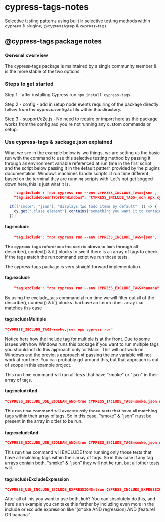 # cypress-tags-notes
Selective testing patterns using built in selective testing methods within cypress &amp; plugins; @cypress/grep &amp; cypress-tags


## @cypress-tags package notes

### General overview

The cypress-tags package is maintained by a single community member & is the more stable of the two options.

### Steps to get started

Step 1 - after installing Cypress run `npm install cypress-tags`

Step 2 - config - add in setup node events requiring of the package directly follow from the cypress.config.ts file within this directory. 

Step 3 - support/e2e.js - No need to require or import here as this package works from the config and you're not running any custom commands or setup. 

### Use cypress-tags & package.json explained

What we see in the example below is two things, we are setting up the basic run with the command to use this selective testing method by passing it through an environment variable referenced at run time in the first script and the script below passing it in the default pattern provided by the plugins documentation. Windows machines handle scripts at run time different based on the terminal they are running scripts with. Let's not get bogged down here, this is just what it is. 

``` json
    "tag:include": "npx cypress run --env CYPRESS_INCLUDE_TAGS=json",
    "tag:includeDoesntWorkOnWindows": "CYPRESS_INCLUDE_TAGS=json npx cypress run",
 ```


```javascript
  it(["smoke", "json"], "displays two todo items by default", () => {
    cy.get(".class element").contains("something you want it to contain");
  });
```

#### tag:include

``` json
    "tag:include": "npx cypress run --env CYPRESS_INCLUDE_TAGS=json",
 ```

The cypress-tags references the scripts above to look through all describe(), context() & it() blocks to see if there is an array of tags to check. If the tags match the run command script we run those tests. 

The cypress-tags package is very straight forward implementation.

#### tag:exclude

``` json
    "tag:exclude": "npx cypress run --env CYPRESS_EXCLUDE_TAGS=banana",
 ```

By using the exclude_tags command at run time we will filter out all of the describe(), context() & it() blocks that have an item in their array that matches this case

#### tag:includeMultiple

``` json
"CYPRESS_INCLUDE_TAGS=smoke,json npx cypress run"
 ```

Notice here how the include tag for multiple is at the front. Due to some issues with how Windows runs this package if you want to run multiple tags you should not do this approach only for Macs. This will not work on Windows and the previous approach of passing the env variable will not work at run time. You can probably get around this, but that approach is out of scope in this example project.

This run time command will run all tests that have "smoke" or "json" in their array of tags.
#### tag:includeAnd

``` json
"CYPRESS_INCLUDE_USE_BOOLEAN_AND=true CYPRESS_INCLUDE_TAGS=smoke,json npx cypress run"
 ```

This run time command will execute only those tests that have all matching tags within their array of tags. So in this case, "smoke" & "json" must be present in the array in order to be run. 

#### tag:excludeAnd

``` json
"CYPRESS_EXCLUDE_USE_BOOLEAN_AND=true CYPRESS_EXCLUDE_TAGS=smoke,json npx cypress run"
 ```

This run time command will EXCLUDE from running only those tests that have all matching tags within their array of tags. So in this case if any tag arrays contain both, "smoke" & "json" they will not be run, but all other tests will.

#### tag:includeExcludeExpression 

``` json
"CYPRESS_USE_INCLUDE_EXCLUDE_EXPRESSIONS=true CYPRESS_INCLUDE_EXPRESSION='smoke OR banana' CYPRESS_EXCLUDE_EXPRESSION='json' npx cypress run"
 ```

After all of this you want to use both, huh? You can absolutely do this, and here's an example you can take this further by including even more in the include or exclude expression like '(smoke AND regression) AND (feature1 OR banana)'.
